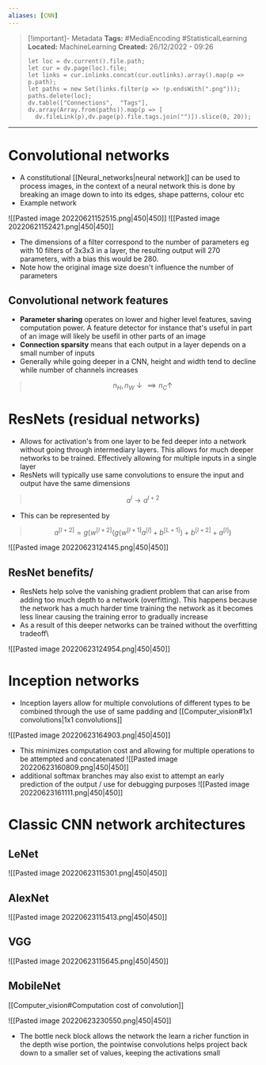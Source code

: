 ```yaml
---
aliases: [CNN]
---
```


> [!important]- Metadata
> **Tags:** #MediaEncoding #StatisticalLearning
> **Located:** MachineLearning
> **Created:** 26/12/2022 - 09:26
> ```dataviewjs
>let loc = dv.current().file.path;
>let cur = dv.page(loc).file;
>let links = cur.inlinks.concat(cur.outlinks).array().map(p => p.path);
>let paths = new Set(links.filter(p => !p.endsWith(".png")));
>paths.delete(loc);
>dv.table(["Connections",  "Tags"], dv.array(Array.from(paths)).map(p => [
>   dv.fileLink(p),dv.page(p).file.tags.join("")]).slice(0, 20));
> ```

___
# Convolutional networks
- A constitutional [[Neural_networks|neural network]] can be used to process images, in the context of a neural network this is done by breaking an image down to into its edges, shape patterns, colour etc
- Example network

![[Pasted image 20220621152515.png|450|450]]
![[Pasted image 20220621152421.png|450|450]]

- The dimensions of a filter correspond to the number of parameters eg with 10 filters of 3x3x3 in a layer, the resulting output will 270 parameters, with a bias this would be 280.
- Note how the original image size doesn't influence the number of parameters
## Convolutional network features
- **Parameter sharing** operates on lower and higher level features, saving computation power. A feature detector for instance that's useful in part of an image will likely be usefil in other parts of an image
- **Connection sparsity** means that each output in a layer depends on a small number of inputs
- Generally while going deeper in a CNN, height and width tend to decline while number of channels increases

> $$ n_{H},n_{W} \downarrow  \implies n_{C}\uparrow   $$

# ResNets (residual networks)
- Allows for activation's from one layer to be fed deeper into a network without going through intermediary layers. This allows for much deeper networks to be trained. Effectively allowing for multiple inputs in a single layer 
- ResNets will typically use same convolutions to ensure the input and output have the same dimensions

> $$a^{l}\to a^{l+2}$$

- This can be represented by

> $$a^{[l+2]}=g(w^{[l+2]}(g(w^{[l+1]}a^{[l]}+b^{[L+1]})+b^{[l+2]}+a^{[l]})$$

![[Pasted image 20220623124145.png|450|450]]
## ResNet benefits/
- ResNets help solve the vanishing gradient problem that can arise from adding too much depth to a network (overfitting). This happens because the network has a much harder time training the network as it becomes less linear causing the training error to gradually increase
- As a result of this deeper networks can be trained without the overfitting tradeoff\

![[Pasted image 20220623124954.png|450|450]]
# Inception networks

- Inception layers allow for multiple convolutions of different types to be combined through the use of same padding and [[Computer_vision#1x1 convolutions|1x1 convolutions]]

![[Pasted image 20220623164903.png|450|450]]
- This minimizes computation cost and allowing for multiple operations to be attempted and concatenated
![[Pasted image 20220623160809.png|450|450]]
- additional softmax branches may also exist to attempt an early prediction of the output / use for debugging purposes
![[Pasted image 20220623161111.png|450|450]] 
# Classic CNN network architectures
## LeNet
![[Pasted image 20220623115301.png|450|450]]
## AlexNet
![[Pasted image 20220623115413.png|450|450]]
## VGG
![[Pasted image 20220623115645.png|450|450]]
## MobileNet
[[Computer_vision#Computation cost of convolution]]


![[Pasted image 20220623230550.png|450|450]]

- The bottle neck block allows the network the learn a richer function in the depth wise portion, the pointwise convolutions helps project back down to a smaller set of values, keeping the activations small
